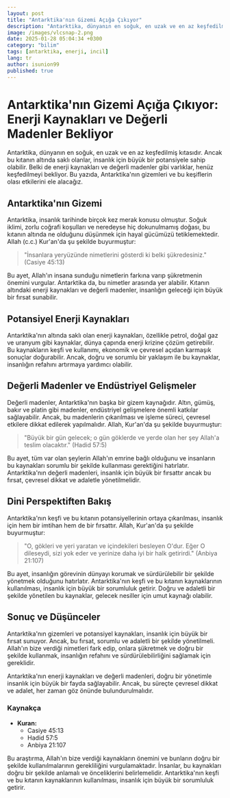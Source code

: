 ```yaml
---
layout: post
title: "Antarktika'nın Gizemi Açığa Çıkıyor"
description: "Antarktika, dünyanın en soğuk, en uzak ve en az keşfedilmiş kıtasıdır. Ancak bu kıtanın altında saklı olanlar, insanlık için büyük bir potansiyele sahip olabilir."
image: /images/vlcsnap-2.png
date: 2025-01-28 05:04:34 +0300
category: "bilim"
tags: [antarktika, enerji, incil]
lang: tr
author: isunion99
published: true
---
```


# Antarktika'nın Gizemi Açığa Çıkıyor: Enerji Kaynakları ve Değerli Madenler Bekliyor

Antarktika, dünyanın en soğuk, en uzak ve en az keşfedilmiş kıtasıdır. Ancak bu kıtanın altında saklı olanlar, insanlık için büyük bir potansiyele sahip olabilir. Belki de enerji kaynakları ve değerli madenler gibi varlıklar, henüz keşfedilmeyi bekliyor. Bu yazıda, Antarktika'nın gizemleri ve bu keşiflerin olası etkilerini ele alacağız.

## Antarktika'nın Gizemi

Antarktika, insanlık tarihinde birçok kez merak konusu olmuştur. Soğuk iklimi, zorlu coğrafi koşulları ve neredeyse hiç dokunulmamış doğası, bu kıtanın altında ne olduğunu düşünmek için hayal gücümüzü tetiklemektedir. Allah (c.c.) Kur'an'da şu şekilde buyurmuştur:

> "İnsanlara yeryüzünde nimetlerini gösterdi ki belki şükredesiniz." (Casiye 45:13)

Bu ayet, Allah'ın insana sunduğu nimetlerin farkına varıp şükretmenin önemini vurgular. Antarktika da, bu nimetler arasında yer alabilir. Kıtanın altındaki enerji kaynakları ve değerli madenler, insanlığın geleceği için büyük bir fırsat sunabilir.

## Potansiyel Enerji Kaynakları

Antarktika'nın altında saklı olan enerji kaynakları, özellikle petrol, doğal gaz ve uranyum gibi kaynaklar, dünya çapında enerji krizine çözüm getirebilir. Bu kaynakların keşfi ve kullanımı, ekonomik ve çevresel açıdan karmaşık sonuçlar doğurabilir. Ancak, doğru ve sorumlu bir yaklaşım ile bu kaynaklar, insanlığın refahını artırmaya yardımcı olabilir.

## Değerli Madenler ve Endüstriyel Gelişmeler

Değerli madenler, Antarktika'nın başka bir gizem kaynağıdır. Altın, gümüş, bakır ve platin gibi madenler, endüstriyel gelişmelere önemli katkılar sağlayabilir. Ancak, bu madenlerin çıkarılması ve işleme süreci, çevresel etkilere dikkat edilerek yapılmalıdır. Allah, Kur'an'da şu şekilde buyurmuştur:

> "Büyük bir gün gelecek; o gün göklerde ve yerde olan her şey Allah'a teslim olacaktır." (Hadid 57:5)

Bu ayet, tüm var olan şeylerin Allah'ın emrine bağlı olduğunu ve insanların bu kaynakları sorumlu bir şekilde kullanması gerektiğini hatırlatır. Antarktika'nın değerli madenleri, insanlık için büyük bir fırsattır ancak bu fırsat, çevresel dikkat ve adaletle yönetilmelidir.

## Dini Perspektiften Bakış

Antarktika'nın keşfi ve bu kıtanın potansiyellerinin ortaya çıkarılması, insanlık için hem bir imtihan hem de bir fırsattır. Allah, Kur'an'da şu şekilde buyurmuştur:

> "O, gökleri ve yeri yaratan ve içindekileri besleyen O'dur. Eğer O dileseydi, sizi yok eder ve yerinize daha iyi bir halk getirirdi." (Anbiya 21:107)

Bu ayet, insanlığın görevinin dünyayı korumak ve sürdürülebilir bir şekilde yönetmek olduğunu hatırlatır. Antarktika'nın keşfi ve bu kıtanın kaynaklarının kullanılması, insanlık için büyük bir sorumluluk getirir. Doğru ve adaletli bir şekilde yönetilen bu kaynaklar, gelecek nesiller için umut kaynağı olabilir.

## Sonuç ve Düşünceler

Antarktika'nın gizemleri ve potansiyel kaynakları, insanlık için büyük bir fırsat sunuyor. Ancak, bu fırsat, sorumlu ve adaletli bir şekilde yönetilmeli. Allah'ın bize verdiği nimetleri fark edip, onlara şükretmek ve doğru bir şekilde kullanmak, insanlığın refahını ve sürdürülebilirliğini sağlamak için gereklidir.

Antarktika'nın enerji kaynakları ve değerli madenleri, doğru bir yönetimle insanlık için büyük bir fayda sağlayabilir. Ancak, bu süreçte çevresel dikkat ve adalet, her zaman göz önünde bulundurulmalıdır.

### Kaynakça

- **Kuran:** 
  - Casiye 45:13
  - Hadid 57:5
  - Anbiya 21:107

Bu araştırma, Allah'ın bize verdiği kaynakların önemini ve bunların doğru bir şekilde kullanılmalarının gerekliliğini vurgulamaktadır. İnsanlar, bu kaynakları doğru bir şekilde anlamalı ve önceliklerini belirlemelidir. Antarktika'nın keşfi ve bu kıtanın kaynaklarının kullanılması, insanlık için büyük bir sorumluluk getirir.
